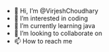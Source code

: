 - 👋 Hi, I’m @VirjeshChoudhary
- 👀 I’m interested in coding
- 🌱 I’m currently learning java
- 💞️ I’m looking to collaborate on 
- 📫 How to reach me 

<!---
VirjeshChoudhary/VirjeshChoudhary is a ✨ special ✨ repository because its `README.md` (this file) appears on your GitHub profile.
You can click the Preview link to take a look at your changes.
--->
